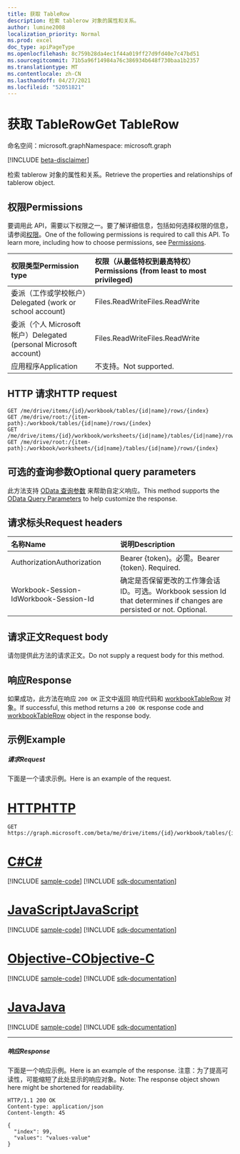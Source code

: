 ```yaml
---
title: 获取 TableRow
description: 检索 tablerow 对象的属性和关系。
author: lumine2008
localization_priority: Normal
ms.prod: excel
doc_type: apiPageType
ms.openlocfilehash: 8c759b28da4ec1f44a019ff27d9fd40e7c47bd51
ms.sourcegitcommit: 71b5a96f14984a76c386934b648f730baa1b2357
ms.translationtype: MT
ms.contentlocale: zh-CN
ms.lasthandoff: 04/27/2021
ms.locfileid: "52051821"
---
```

# <a name="get-tablerow"></a><span data-ttu-id="71161-103">获取 TableRow</span><span class="sxs-lookup"><span data-stu-id="71161-103">Get TableRow</span></span>

<span data-ttu-id="71161-104">命名空间：microsoft.graph</span><span class="sxs-lookup"><span data-stu-id="71161-104">Namespace: microsoft.graph</span></span>

[!INCLUDE [beta-disclaimer](../../includes/beta-disclaimer.md)]

<span data-ttu-id="71161-105">检索 tablerow 对象的属性和关系。</span><span class="sxs-lookup"><span data-stu-id="71161-105">Retrieve the properties and relationships of tablerow object.</span></span>
## <a name="permissions"></a><span data-ttu-id="71161-106">权限</span><span class="sxs-lookup"><span data-stu-id="71161-106">Permissions</span></span>
<span data-ttu-id="71161-p101">要调用此 API，需要以下权限之一。要了解详细信息，包括如何选择权限的信息，请参阅[权限](/graph/permissions-reference)。</span><span class="sxs-lookup"><span data-stu-id="71161-p101">One of the following permissions is required to call this API. To learn more, including how to choose permissions, see [Permissions](/graph/permissions-reference).</span></span>

|<span data-ttu-id="71161-109">权限类型</span><span class="sxs-lookup"><span data-stu-id="71161-109">Permission type</span></span>      | <span data-ttu-id="71161-110">权限（从最低特权到最高特权）</span><span class="sxs-lookup"><span data-stu-id="71161-110">Permissions (from least to most privileged)</span></span>              |
|:--------------------|:---------------------------------------------------------|
|<span data-ttu-id="71161-111">委派（工作或学校帐户）</span><span class="sxs-lookup"><span data-stu-id="71161-111">Delegated (work or school account)</span></span> | <span data-ttu-id="71161-112">Files.ReadWrite</span><span class="sxs-lookup"><span data-stu-id="71161-112">Files.ReadWrite</span></span>    |
|<span data-ttu-id="71161-113">委派（个人 Microsoft 帐户）</span><span class="sxs-lookup"><span data-stu-id="71161-113">Delegated (personal Microsoft account)</span></span> | <span data-ttu-id="71161-114">Files.ReadWrite</span><span class="sxs-lookup"><span data-stu-id="71161-114">Files.ReadWrite</span></span>    |
|<span data-ttu-id="71161-115">应用程序</span><span class="sxs-lookup"><span data-stu-id="71161-115">Application</span></span> | <span data-ttu-id="71161-116">不支持。</span><span class="sxs-lookup"><span data-stu-id="71161-116">Not supported.</span></span> |

## <a name="http-request"></a><span data-ttu-id="71161-117">HTTP 请求</span><span class="sxs-lookup"><span data-stu-id="71161-117">HTTP request</span></span>
<!-- { "blockType": "ignored" } -->
```http
GET /me/drive/items/{id}/workbook/tables/{id|name}/rows/{index}
GET /me/drive/root:/{item-path}:/workbook/tables/{id|name}/rows/{index}
GET /me/drive/items/{id}/workbook/worksheets/{id|name}/tables/{id|name}/rows/{index}
GET /me/drive/root:/{item-path}:/workbook/worksheets/{id|name}/tables/{id|name}/rows/{index}
```
## <a name="optional-query-parameters"></a><span data-ttu-id="71161-118">可选的查询参数</span><span class="sxs-lookup"><span data-stu-id="71161-118">Optional query parameters</span></span>
<span data-ttu-id="71161-119">此方法支持 [OData 查询参数](/graph/query-parameters) 来帮助自定义响应。</span><span class="sxs-lookup"><span data-stu-id="71161-119">This method supports the [OData Query Parameters](/graph/query-parameters) to help customize the response.</span></span>

## <a name="request-headers"></a><span data-ttu-id="71161-120">请求标头</span><span class="sxs-lookup"><span data-stu-id="71161-120">Request headers</span></span>
| <span data-ttu-id="71161-121">名称</span><span class="sxs-lookup"><span data-stu-id="71161-121">Name</span></span>      |<span data-ttu-id="71161-122">说明</span><span class="sxs-lookup"><span data-stu-id="71161-122">Description</span></span>|
|:----------|:----------|
| <span data-ttu-id="71161-123">Authorization</span><span class="sxs-lookup"><span data-stu-id="71161-123">Authorization</span></span>  | <span data-ttu-id="71161-p102">Bearer {token}。必需。</span><span class="sxs-lookup"><span data-stu-id="71161-p102">Bearer {token}. Required.</span></span> |
| <span data-ttu-id="71161-126">Workbook-Session-Id</span><span class="sxs-lookup"><span data-stu-id="71161-126">Workbook-Session-Id</span></span>  | <span data-ttu-id="71161-p103">确定是否保留更改的工作簿会话 ID。可选。</span><span class="sxs-lookup"><span data-stu-id="71161-p103">Workbook session Id that determines if changes are persisted or not. Optional.</span></span>|

## <a name="request-body"></a><span data-ttu-id="71161-129">请求正文</span><span class="sxs-lookup"><span data-stu-id="71161-129">Request body</span></span>
<span data-ttu-id="71161-130">请勿提供此方法的请求正文。</span><span class="sxs-lookup"><span data-stu-id="71161-130">Do not supply a request body for this method.</span></span>

## <a name="response"></a><span data-ttu-id="71161-131">响应</span><span class="sxs-lookup"><span data-stu-id="71161-131">Response</span></span>

<span data-ttu-id="71161-132">如果成功，此方法在响应 `200 OK` 正文中返回 响应代码和 [workbookTableRow](../resources/workbooktablerow.md) 对象。</span><span class="sxs-lookup"><span data-stu-id="71161-132">If successful, this method returns a `200 OK` response code and [workbookTableRow](../resources/workbooktablerow.md) object in the response body.</span></span>
## <a name="example"></a><span data-ttu-id="71161-133">示例</span><span class="sxs-lookup"><span data-stu-id="71161-133">Example</span></span>
##### <a name="request"></a><span data-ttu-id="71161-134">请求</span><span class="sxs-lookup"><span data-stu-id="71161-134">Request</span></span>
<span data-ttu-id="71161-135">下面是一个请求示例。</span><span class="sxs-lookup"><span data-stu-id="71161-135">Here is an example of the request.</span></span>

# <a name="http"></a>[<span data-ttu-id="71161-136">HTTP</span><span class="sxs-lookup"><span data-stu-id="71161-136">HTTP</span></span>](#tab/http)
<!-- {
  "blockType": "request",
  "name": "get_tablerow"
}-->
```msgraph-interactive
GET https://graph.microsoft.com/beta/me/drive/items/{id}/workbook/tables/{id|name}/rows/{index}
```
# <a name="c"></a>[<span data-ttu-id="71161-137">C#</span><span class="sxs-lookup"><span data-stu-id="71161-137">C#</span></span>](#tab/csharp)
[!INCLUDE [sample-code](../includes/snippets/csharp/get-tablerow-csharp-snippets.md)]
[!INCLUDE [sdk-documentation](../includes/snippets/snippets-sdk-documentation-link.md)]

# <a name="javascript"></a>[<span data-ttu-id="71161-138">JavaScript</span><span class="sxs-lookup"><span data-stu-id="71161-138">JavaScript</span></span>](#tab/javascript)
[!INCLUDE [sample-code](../includes/snippets/javascript/get-tablerow-javascript-snippets.md)]
[!INCLUDE [sdk-documentation](../includes/snippets/snippets-sdk-documentation-link.md)]

# <a name="objective-c"></a>[<span data-ttu-id="71161-139">Objective-C</span><span class="sxs-lookup"><span data-stu-id="71161-139">Objective-C</span></span>](#tab/objc)
[!INCLUDE [sample-code](../includes/snippets/objc/get-tablerow-objc-snippets.md)]
[!INCLUDE [sdk-documentation](../includes/snippets/snippets-sdk-documentation-link.md)]

# <a name="java"></a>[<span data-ttu-id="71161-140">Java</span><span class="sxs-lookup"><span data-stu-id="71161-140">Java</span></span>](#tab/java)
[!INCLUDE [sample-code](../includes/snippets/java/get-tablerow-java-snippets.md)]
[!INCLUDE [sdk-documentation](../includes/snippets/snippets-sdk-documentation-link.md)]

---

##### <a name="response"></a><span data-ttu-id="71161-141">响应</span><span class="sxs-lookup"><span data-stu-id="71161-141">Response</span></span>
<span data-ttu-id="71161-142">下面是一个响应示例。</span><span class="sxs-lookup"><span data-stu-id="71161-142">Here is an example of the response.</span></span> <span data-ttu-id="71161-143">注意：为了提高可读性，可能缩短了此处显示的响应对象。</span><span class="sxs-lookup"><span data-stu-id="71161-143">Note: The response object shown here might be shortened for readability.</span></span>
<!-- {
  "blockType": "response",
  "truncated": true,
  "@odata.type": "microsoft.graph.workbookTableRow"
} -->
```http
HTTP/1.1 200 OK
Content-type: application/json
Content-length: 45

{
  "index": 99,
  "values": "values-value"
}
```

<!-- uuid: 8fcb5dbc-d5aa-4681-8e31-b001d5168d79
2015-10-25 14:57:30 UTC -->
<!--
{
  "type": "#page.annotation",
  "description": "Get TableRow",
  "keywords": "",
  "section": "documentation",
  "tocPath": "",
  "suppressions": [
  ]
}
-->
